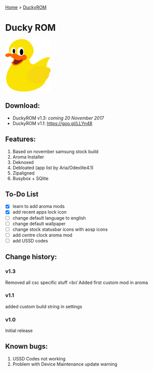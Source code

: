 [Home](/index.md)     >     [DuckyROM](/duckyrom.md)
# Ducky ROM
<img src="img/ducky.png" height="166" width="144"/>

## Download:

- DuckyROM v1.3: _coming 20 November 2017_
- DuckyROM v1.1: https://goo.gl/LLYn48

## Features:
1. Based on november samsung stock build
2. Aroma Installer
3. Deknoxed
4. Debloated (app list by Aria/Odexlite4.1)
5. Zipaligned
6. Busybox + SQlite

## To-Do List
- [x] learn to add aroma mods
- [x] add recent apps lock icon
- [ ] change default language to english
- [ ] change default wallpaper
- [ ] change stock statusbar icons with aosp icons
- [ ] add centre clock aroma mod
- [ ] add USSD codes

## Change history:
### v1.3
Removed all csc specific stuff <br/
Added first custom mod in aroma
### v1.1 
added custom build string in settings
### v1.0 
Initial release

## Known bugs:
1. USSD Codes not working
2. Problem with Device Maintenance update warning
